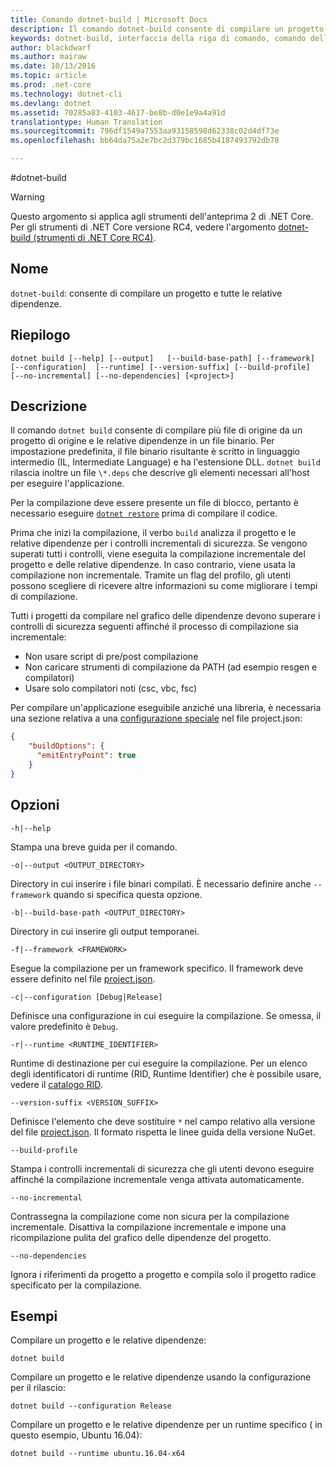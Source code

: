 ```yaml
---
title: Comando dotnet-build | Microsoft Docs
description: Il comando dotnet-build consente di compilare un progetto e tutte le relative dipendenze.
keywords: dotnet-build, interfaccia della riga di comando, comando dell&quot;interfaccia della riga di comando, .NET Core
author: blackdwarf
ms.author: mairaw
ms.date: 10/13/2016
ms.topic: article
ms.prod: .net-core
ms.technology: dotnet-cli
ms.devlang: dotnet
ms.assetid: 70285a83-4103-4617-be8b-d0e1e9a4a91d
translationtype: Human Translation
ms.sourcegitcommit: 796df1549a7553aa93158598d62338c02d4df73e
ms.openlocfilehash: bb64da75a2e7bc2d379bc1685b4187493792db78

---
```


#<a name="dotnet-build"></a>dotnet-build

> [!WARNING]
> Questo argomento si applica agli strumenti dell'anteprima 2 di .NET Core. Per gli strumenti di .NET Core versione RC4, vedere l'argomento [dotnet-build (strumenti di .NET Core RC4)](../preview3/tools/dotnet-build.md).

## <a name="name"></a>Nome 
`dotnet-build`: consente di compilare un progetto e tutte le relative dipendenze. 

## <a name="synopsis"></a>Riepilogo

`dotnet build [--help] [--output]  
    [--build-base-path] [--framework]  
    [--configuration]  [--runtime] [--version-suffix]
    [--build-profile]  [--no-incremental] [--no-dependencies]
    [<project>]`

## <a name="description"></a>Descrizione

Il comando `dotnet build` consente di compilare più file di origine da un progetto di origine e le relative dipendenze in un file binario. Per impostazione predefinita, il file binario risultante è scritto in linguaggio intermedio (IL, Intermediate Language) e ha l'estensione DLL. 
`dotnet build` rilascia inoltre un file `\*.deps` che descrive gli elementi necessari all'host per eseguire l'applicazione.  

Per la compilazione deve essere presente un file di blocco, pertanto è necessario eseguire [`dotnet restore`](dotnet-restore.md) prima di compilare il codice.

Prima che inizi la compilazione, il verbo `build` analizza il progetto e le relative dipendenze per i controlli incrementali di sicurezza.
Se vengono superati tutti i controlli, viene eseguita la compilazione incrementale del progetto e delle relative dipendenze. In caso contrario, viene usata la compilazione non incrementale. Tramite un flag del profilo, gli utenti possono scegliere di ricevere altre informazioni su come migliorare i tempi di compilazione.

Tutti i progetti da compilare nel grafico delle dipendenze devono superare i controlli di sicurezza seguenti affinché il processo di compilazione sia incrementale:
- Non usare script di pre/post compilazione
- Non caricare strumenti di compilazione da PATH (ad esempio resgen e compilatori)
- Usare solo compilatori noti (csc, vbc, fsc)

Per compilare un'applicazione eseguibile anziché una libreria, è necessaria una sezione relativa a una [configurazione speciale](project-json.md#emitentrypoint) nel file project.json:

```json
{ 
    "buildOptions": {
      "emitEntryPoint": true
    }
}
```

## <a name="options"></a>Opzioni

`-h|--help`

Stampa una breve guida per il comando.  

`-o|--output <OUTPUT_DIRECTORY>`

Directory in cui inserire i file binari compilati. È necessario definire anche `--framework` quando si specifica questa opzione.

`-b|--build-base-path <OUTPUT_DIRECTORY>`

Directory in cui inserire gli output temporanei.

`-f|--framework <FRAMEWORK>`

Esegue la compilazione per un framework specifico. Il framework deve essere definito nel file [project.json](project-json.md#frameworks).

`-c|--configuration [Debug|Release]`

Definisce una configurazione in cui eseguire la compilazione.  Se omessa, il valore predefinito è `Debug`.

`-r|--runtime <RUNTIME_IDENTIFIER>`

Runtime di destinazione per cui eseguire la compilazione. Per un elenco degli identificatori di runtime (RID, Runtime Identifier) che è possibile usare, vedere il [catalogo RID](../rid-catalog.md). 

`--version-suffix <VERSION_SUFFIX>`

Definisce l'elemento che deve sostituire `*` nel campo relativo alla versione del file [project.json](project-json.md#version). Il formato rispetta le linee guida della versione NuGet. 

`--build-profile`

Stampa i controlli incrementali di sicurezza che gli utenti devono eseguire affinché la compilazione incrementale venga attivata automaticamente.

`--no-incremental`

Contrassegna la compilazione come non sicura per la compilazione incrementale. Disattiva la compilazione incrementale e impone una ricompilazione pulita del grafico delle dipendenze del progetto.

`--no-dependencies`

Ignora i riferimenti da progetto a progetto e compila solo il progetto radice specificato per la compilazione.

## <a name="examples"></a>Esempi

Compilare un progetto e le relative dipendenze:

`dotnet build`

Compilare un progetto e le relative dipendenze usando la configurazione per il rilascio:

`dotnet build --configuration Release`

Compilare un progetto e le relative dipendenze per un runtime specifico ( in questo esempio, Ubuntu 16.04):

`dotnet build --runtime ubuntu.16.04-x64`


<!--HONumber=Feb17_HO2-->


